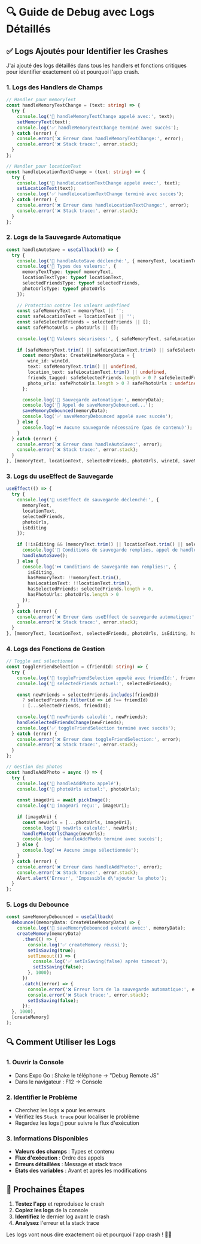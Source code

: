 # 🔍 Guide de Debug avec Logs Détaillés

## ✅ **Logs Ajoutés pour Identifier les Crashes**

J'ai ajouté des logs détaillés dans tous les handlers et fonctions critiques pour identifier exactement où et pourquoi l'app crash.

### **1. Logs des Handlers de Champs**

```typescript
// Handler pour memoryText
const handleMemoryTextChange = (text: string) => {
  try {
    console.log('🔄 handleMemoryTextChange appelé avec:', text);
    setMemoryText(text);
    console.log('✅ handleMemoryTextChange terminé avec succès');
  } catch (error) {
    console.error('❌ Erreur dans handleMemoryTextChange:', error);
    console.error('❌ Stack trace:', error.stack);
  }
};

// Handler pour locationText
const handleLocationTextChange = (text: string) => {
  try {
    console.log('🔄 handleLocationTextChange appelé avec:', text);
    setLocationText(text);
    console.log('✅ handleLocationTextChange terminé avec succès');
  } catch (error) {
    console.error('❌ Erreur dans handleLocationTextChange:', error);
    console.error('❌ Stack trace:', error.stack);
  }
};
```

### **2. Logs de la Sauvegarde Automatique**

```typescript
const handleAutoSave = useCallback(() => {
  try {
    console.log('🔄 handleAutoSave déclenché:', { memoryText, locationText, selectedFriends, photoUrls, isEditing });
    console.log('🔄 Types des valeurs:', {
      memoryTextType: typeof memoryText,
      locationTextType: typeof locationText,
      selectedFriendsType: typeof selectedFriends,
      photoUrlsType: typeof photoUrls
    });
    
    // Protection contre les valeurs undefined
    const safeMemoryText = memoryText || '';
    const safeLocationText = locationText || '';
    const safeSelectedFriends = selectedFriends || [];
    const safePhotoUrls = photoUrls || [];
    
    console.log('🔄 Valeurs sécurisées:', { safeMemoryText, safeLocationText, safeSelectedFriends, safePhotoUrls });
    
    if (safeMemoryText.trim() || safeLocationText.trim() || safeSelectedFriends.length > 0 || safePhotoUrls.length > 0) {
      const memoryData: CreateWineMemoryData = {
        wine_id: wineId,
        text: safeMemoryText.trim() || undefined,
        location_text: safeLocationText.trim() || undefined,
        friends_tagged: safeSelectedFriends.length > 0 ? safeSelectedFriends : undefined,
        photo_urls: safePhotoUrls.length > 0 ? safePhotoUrls : undefined
      };

      console.log('💾 Sauvegarde automatique:', memoryData);
      console.log('💾 Appel de saveMemoryDebounced...');
      saveMemoryDebounced(memoryData);
      console.log('✅ saveMemoryDebounced appelé avec succès');
    } else {
      console.log('⏭️ Aucune sauvegarde nécessaire (pas de contenu)');
    }
  } catch (error) {
    console.error('❌ Erreur dans handleAutoSave:', error);
    console.error('❌ Stack trace:', error.stack);
  }
}, [memoryText, locationText, selectedFriends, photoUrls, wineId, saveMemoryDebounced]);
```

### **3. Logs du useEffect de Sauvegarde**

```typescript
useEffect(() => {
  try {
    console.log('🔄 useEffect de sauvegarde déclenché:', { 
      memoryText, 
      locationText, 
      selectedFriends, 
      photoUrls, 
      isEditing 
    });
    
    if (!isEditing && (memoryText.trim() || locationText.trim() || selectedFriends.length > 0 || photoUrls.length > 0)) {
      console.log('🔄 Conditions de sauvegarde remplies, appel de handleAutoSave...');
      handleAutoSave();
    } else {
      console.log('⏭️ Conditions de sauvegarde non remplies:', {
        isEditing,
        hasMemoryText: !!memoryText.trim(),
        hasLocationText: !!locationText.trim(),
        hasSelectedFriends: selectedFriends.length > 0,
        hasPhotoUrls: photoUrls.length > 0
      });
    }
  } catch (error) {
    console.error('❌ Erreur dans useEffect de sauvegarde automatique:', error);
    console.error('❌ Stack trace:', error.stack);
  }
}, [memoryText, locationText, selectedFriends, photoUrls, isEditing, handleAutoSave]);
```

### **4. Logs des Fonctions de Gestion**

```typescript
// Toggle ami sélectionné
const toggleFriendSelection = (friendId: string) => {
  try {
    console.log('🔄 toggleFriendSelection appelé avec friendId:', friendId);
    console.log('🔄 selectedFriends actuel:', selectedFriends);
    
    const newFriends = selectedFriends.includes(friendId) 
      ? selectedFriends.filter(id => id !== friendId)
      : [...selectedFriends, friendId];
    
    console.log('🔄 newFriends calculé:', newFriends);
    handleSelectedFriendsChange(newFriends);
    console.log('✅ toggleFriendSelection terminé avec succès');
  } catch (error) {
    console.error('❌ Erreur dans toggleFriendSelection:', error);
    console.error('❌ Stack trace:', error.stack);
  }
};

// Gestion des photos
const handleAddPhoto = async () => {
  try {
    console.log('🔄 handleAddPhoto appelé');
    console.log('🔄 photoUrls actuel:', photoUrls);
    
    const imageUri = await pickImage();
    console.log('🔄 imageUri reçu:', imageUri);
    
    if (imageUri) {
      const newUrls = [...photoUrls, imageUri];
      console.log('🔄 newUrls calculé:', newUrls);
      handlePhotoUrlsChange(newUrls);
      console.log('✅ handleAddPhoto terminé avec succès');
    } else {
      console.log('⏭️ Aucune image sélectionnée');
    }
  } catch (error) {
    console.error('❌ Erreur dans handleAddPhoto:', error);
    console.error('❌ Stack trace:', error.stack);
    Alert.alert('Erreur', 'Impossible d\'ajouter la photo');
  }
};
```

### **5. Logs du Debounce**

```typescript
const saveMemoryDebounced = useCallback(
  debounce((memoryData: CreateWineMemoryData) => {
    console.log('🔄 saveMemoryDebounced exécuté avec:', memoryData);
    createMemory(memoryData)
      .then(() => {
        console.log('✅ createMemory réussi');
        setIsSaving(true);
        setTimeout(() => {
          console.log('✅ setIsSaving(false) après timeout');
          setIsSaving(false);
        }, 1000);
      })
      .catch((error) => {
        console.error('❌ Erreur lors de la sauvegarde automatique:', error);
        console.error('❌ Stack trace:', error.stack);
        setIsSaving(false);
      });
  }, 1000),
  [createMemory]
);
```

## 🔍 **Comment Utiliser les Logs**

### **1. Ouvrir la Console**
- Dans Expo Go : Shake le téléphone → "Debug Remote JS"
- Dans le navigateur : F12 → Console

### **2. Identifier le Problème**
- Cherchez les logs `❌` pour les erreurs
- Vérifiez les `Stack trace` pour localiser le problème
- Regardez les logs `🔄` pour suivre le flux d'exécution

### **3. Informations Disponibles**
- **Valeurs des champs** : Types et contenu
- **Flux d'exécution** : Ordre des appels
- **Erreurs détaillées** : Message et stack trace
- **États des variables** : Avant et après les modifications

## 🎯 **Prochaines Étapes**

1. **Testez l'app** et reproduisez le crash
2. **Copiez les logs** de la console
3. **Identifiez** le dernier log avant le crash
4. **Analysez** l'erreur et la stack trace

Les logs vont nous dire exactement où et pourquoi l'app crash ! 🍷✨

